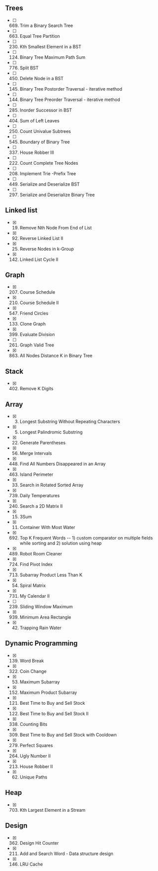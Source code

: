 ## Trees
- [ ] 669. Trim a Binary Search Tree
- [ ] 663. Equal Tree Partition
- [ ] 230. Kth Smallest Element in a BST
- [ ] 124. Binary Tree Maximum Path Sum
- [ ] 776. Split BST
- [ ] 450. Delete Node in a BST
- [ ] 145. Binary Tree Postorder Traversal - iterative method
- [ ] 144. Binary Tree Preorder Traversal - iterative method
- [ ] 285. Inorder Successor in BST
- [ ] 404. Sum of Left Leaves
- [ ] 250. Count Univalue Subtrees
- [ ] 545. Boundary of Binary Tree
- [ ] 337. House Robber III
- [ ] 222. Count Complete Tree Nodes
- [ ] 208. Implement Trie -Prefix Tree
- [ ] 449. Serialize and Deserialize BST
- [ ] 297. Serialize and Deserialize Binary Tree

## Linked list
- [x] 19. Remove Nth Node From End of List
- [x] 92. Reverse Linked List II
- [x] 25. Reverse Nodes in k-Group
- [x] 142. Linked List Cycle II

## Graph
- [x] 207. Course Schedule
- [x] 210. Course Schedule II
- [x] 547. Friend Circles
- [x] 133. Clone Graph
- [x] 399. Evaluate Division
- [ ] 261. Graph Valid Tree
- [x] 863. All Nodes Distance K in Binary Tree

## Stack
- [x] 402. Remove K Digits

## Array
- [x] 3. Longest Substring Without Repeating Characters
- [x] 5. Longest Palindromic Substring
- [x] 22. Generate Parentheses
- [x] 56. Merge Intervals
- [x] 448. Find All Numbers Disappeared in an Array
- [x] 463. Island Perimeter
- [x] 33. Search in Rotated Sorted Array
- [x] 739. Daily Temperatures
- [x] 240. Search a 2D Matrix II
- [x] 15. 3Sum
- [x] 11. Container With Most Water
- [x] 692. Top K Frequent Words  -- 1) custom comparator on multiple fields while sorting and 2) solution using heap
- [x] 489. Robot Room Cleaner
- [x] 724. Find Pivot Index
- [x] 713. Subarray Product Less Than K
- [x] 54. Spiral Matrix
- [x] 731. My Calendar II
- [ ] 239. Sliding Window Maximum
- [x] 939. Minimum Area Rectangle
- [x] 42. Trapping Rain Water

## Dynamic Programming
- [x] 139. Word Break
- [x] 322. Coin Change
- [x] 53. Maximum Subarray
- [x] 152. Maximum Product Subarray
- [x] 121. Best Time to Buy and Sell Stock
- [x] 122. Best Time to Buy and Sell Stock II
- [x] 338. Counting Bits
- [x] 309. Best Time to Buy and Sell Stock with Cooldown
- [x] 279. Perfect Squares
- [x] 264. Ugly Number II
- [x] 213. House Robber II
- [x] 62. Unique Paths

## Heap
- [x] 703. Kth Largest Element in a Stream

## Design
- [x] 362. Design Hit Counter
- [x] 211. Add and Search Word - Data structure design
- [x] 146. LRU Cache
